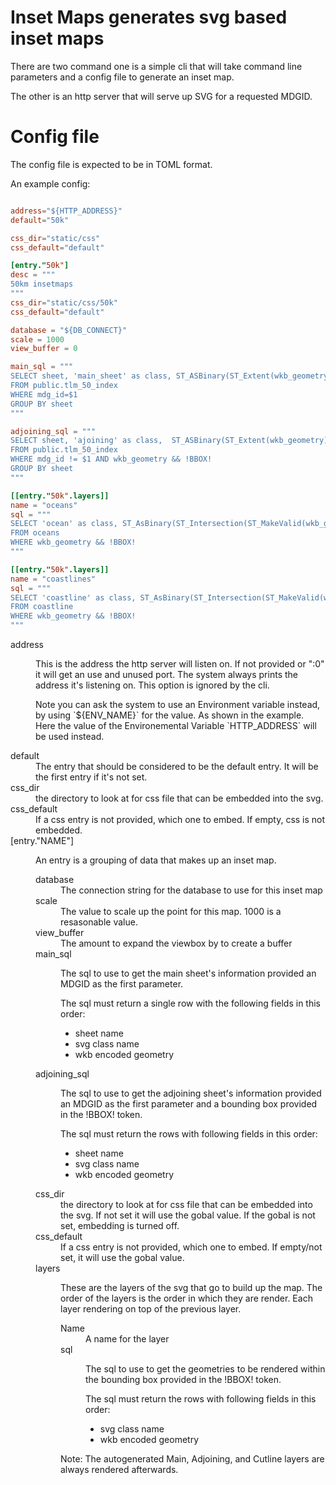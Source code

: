 # Inset Maps generates svg based inset maps

There are two command one is a simple cli that will take command line parameters and
a config file to generate an inset map.

The other is an http server that will serve up SVG for a requested MDGID.

# Config file

The config file is expected to be in TOML format.

An example config:

```TOML

address="${HTTP_ADDRESS}"
default="50k"

css_dir="static/css"
css_default="default"

[entry."50k"]
desc = """
50km insetmaps
"""
css_dir="static/css/50k"
css_default="default"

database = "${DB_CONNECT}"
scale = 1000
view_buffer = 0

main_sql = """
SELECT sheet, 'main_sheet' as class, ST_ASBinary(ST_Extent(wkb_geometry)) as geom
FROM public.tlm_50_index
WHERE mdg_id=$1
GROUP BY sheet
"""

adjoining_sql = """
SELECT sheet, 'ajoining' as class,  ST_ASBinary(ST_Extent(wkb_geometry)) as geom
FROM public.tlm_50_index
WHERE mdg_id != $1 AND wkb_geometry && !BBOX!
GROUP BY sheet
"""

[[entry."50k".layers]]
name = "oceans"
sql = """
SELECT 'ocean' as class, ST_AsBinary(ST_Intersection(ST_MakeValid(wkb_geometry), !BBOX!)) as geom
FROM oceans
WHERE wkb_geometry && !BBOX!
"""

[[entry."50k".layers]]
name = "coastlines"
sql = """
SELECT 'coastline' as class, ST_AsBinary(ST_Intersection(ST_MakeValid(wkb_geometry), !BBOX!)) as geom
FROM coastline
WHERE wkb_geometry && !BBOX!
"""

```

<dl>
  <dt>address</dt>
  <dd>
    <p>This is the address the http server will listen on. If not provided or ":0" it will get an
    use and unused port. The system always prints the address it's listening on. This option is ignored
    by the cli.</p>
    <p>Note you can ask the system to use an Environment variable instead, by using `${ENV_NAME}` for the
    value. As shown in the example. Here the value of the Environemental Variable `HTTP_ADDRESS` will be 
    used instead.
    </p>
  </dd>
  <dt>default</dt>
  <dd>The entry that should be considered to be the default entry. It will be the first entry if it's not set.</dd>
  <dt>css_dir</dt>
  <dd>the directory to look at for css file that can be embedded into the svg.</dd>
  <dt>css_default</dt>
  <dd>If a css entry is not provided, which one to embed. If empty, css is not embedded.</dd>
  <dt>[entry."NAME"]</dt>
  <dd>
    <p>An entry is a grouping of data that makes up an inset map.</p>
  <dl>
<dt>database</dt>
<dd> The connection string for the database to use for this inset map</dd>
<dt>scale</dt>
<dd>The value to scale up the point for this map. 1000 is a resasonable value.</dd>
<dt>view_buffer</dt>
<dd>The amount to expand the viewbox by to create a buffer</dd>
<dt>main_sql</dt>
<dd>
  <p>The sql to use to get the main sheet's information provided an MDGID as the first parameter.</p>
  <p>The sql must return a single row with the following fields in this order:
  <ul>
    <li>sheet name</li>
    <li>svg class name</li>
    <li>wkb encoded geometry</li>
  </ul>
</dd>
<dt>adjoining_sql</dt>
<dd>
  <p>The sql to use to get the adjoining sheet's information provided an MDGID as the first parameter and a bounding box provided in the !BBOX! token.</p>
  <p>The sql must return the rows with following fields in this order:
  <ul>
  <li>sheet name</li>
  <li>svg class name</li>
  <li>wkb encoded geometry</li>
  </ul>
</dd>
<dt>css_dir</dt>
<dd>the directory to look at for css file that can be embedded into the svg. If not set it will use the gobal value. If the gobal is not set, embedding is turned off.</dd>
<dt>css_default</dt>
<dd>If a css entry is not provided, which one to embed. If empty/not set, it will use the gobal value.</dd>
<dt>layers</dt>
<dd>
  <p>These are the layers of the svg that go to build up the map. The order of the layers is the order in which they are render. Each layer rendering on top of the previous layer. </p>
  <dl>
    <dt>Name</dt>
    <dd>A name for the layer</dd>
    <dt>sql</dt>
    <dd>
    <p>The sql to use to get the geometries to be rendered within the bounding box provided in the !BBOX! token.</p>
    <p>The sql must return the rows with following fields in this order:
    <ul>
    <li>svg class name</li>
    <li>wkb encoded geometry</li>
    </ul>
    </dd>
  </dl>
  <p>Note: The autogenerated Main, Adjoining, and Cutline layers are always rendered afterwards.</p>
</dd>


</dd>
</dl>



